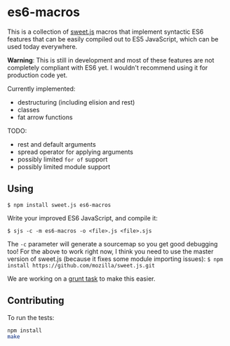 # es6-macros

This is a collection of [sweet.js](http://sweetjs.org/) macros that
implement syntactic ES6 features that can be easily compiled out to
ES5 JavaScript, which can be used today everywhere.

**Warning**: This is still in development and most of these features are not completely compliant with ES6 yet. I wouldn't recommend using it for production code yet.

Currently implemented:

* destructuring (including elision and rest)
* classes
* fat arrow functions

TODO:

* rest and default arguments
* spread operator for applying arguments
* possibly limited `for of` support
* possibly limited module support

## Using

```
$ npm install sweet.js es6-macros
```

Write your improved ES6 JavaScript, and compile it:

```
$ sjs -c -m es6-macros -o <file>.js <file>.sjs
```

The `-c` parameter will generate a sourcemap so you get good debugging
too! For the above to work right now, I think you need to use the
master version of sweet.js (because it fixes some module importing
issues): `$ npm install https://github.com/mozilla/sweet.js.git`

We are working on a [grunt
task](https://github.com/jlongster/grunt-sweet.js) to make this
easier.

## Contributing

To run the tests:

```bash
npm install
make
```
